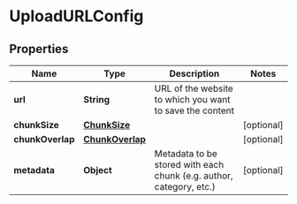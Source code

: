 

# UploadURLConfig


## Properties

| Name | Type | Description | Notes |
|------------ | ------------- | ------------- | -------------|
|**url** | **String** | URL of the website to which you want to save the content |  |
|**chunkSize** | [**ChunkSize**](ChunkSize.md) |  |  [optional] |
|**chunkOverlap** | [**ChunkOverlap**](ChunkOverlap.md) |  |  [optional] |
|**metadata** | **Object** | Metadata to be stored with each chunk (e.g. author, category, etc.) |  [optional] |



